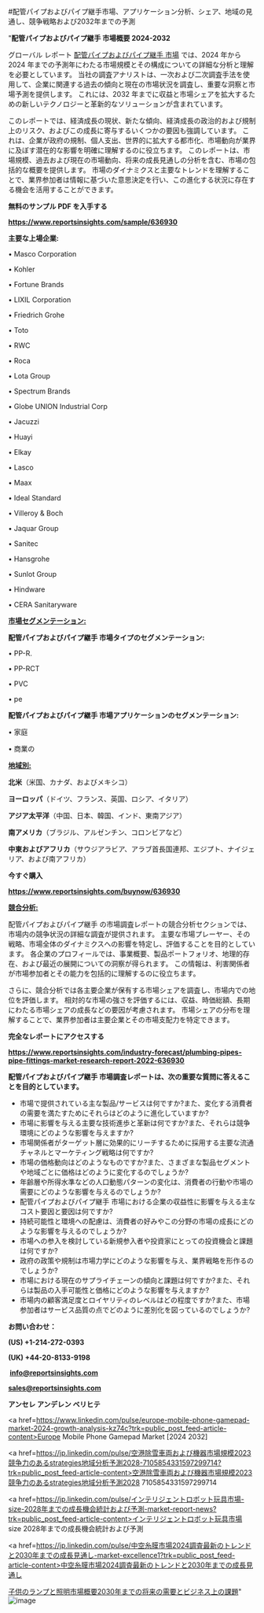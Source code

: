 #配管パイプおよびパイプ継手市場、アプリケーション分析、シェア、地域の見通し、競争戦略および2032年までの予測

"<strong>配管パイプおよびパイプ継手 市場概要 2024-2032</strong>

グローバル レポート <a href=https://www.reportsinsights.com/sample/636930>配管パイプおよびパイプ継手 市場</a> では、2024 年から 2024 年までの予測年にわたる市場規模とその構成についての詳細な分析と理解を必要としています。 当社の調査アナリストは、一次および二次調査手法を使用して、企業に関連する過去の傾向と現在の市場状況を調査し、重要な洞察と市場予測を提供します。 これには、2032 年までに収益と市場シェアを拡大​​するための新しいテクノロジーと革新的なソリューションが含まれています。

このレポートでは、経済成長の現状、新たな傾向、経済成長の政治的および規制上のリスク、およびこの成長に寄与するいくつかの要因も強調しています。 これは、企業が政府の規制、個人支出、世界的に拡大する都市化、市場動向が業界に及ぼす潜在的な影響を明確に理解するのに役立ちます。 このレポートは、市場規模、過去および現在の市場動向、将来の成長見通しの分析を含む、市場の包括的な概要を提供します。 市場のダイナミクスと主要なトレンドを理解することで、業界参加者は情報に基づいた意思決定を行い、この進化する状況に存在する機会を活用することができます。

<strong><b>無料のサンプル PDF を入手する</b></strong>

<a href=https://www.reportsinsights.com/sample/636930><strong><u>https://www.reportsinsights.com/sample/636930</u></strong></a>

<strong>主要な上場企業:</strong>

• Masco Corporation

• Kohler

• Fortune Brands

• LIXIL Corporation

• Friedrich Grohe

• Toto

• RWC

• Roca

• Lota Group

• Spectrum Brands

• Globe UNION Industrial Corp

• Jacuzzi

• Huayi

• Elkay

• Lasco

• Maax

• Ideal Standard

• Villeroy & Boch

• Jaquar Group

• Sanitec

• Hansgrohe

• Sunlot Group

• Hindware

• CERA Sanitaryware

<strong><u>市場セグメンテーション</u></strong><strong><u>:</u></strong>

<strong>配管パイプおよびパイプ継手 市場タイプのセグメンテーション:</strong>

• PP-R.

• PP-RCT

• PVC

• pe

<strong>配管パイプおよびパイプ継手 市場アプリケーションのセグメンテーション:</strong>

• 家庭

• 商業の

<strong><u>地域別</u></strong><strong><u>:</u></strong>

<strong>北米</strong>（米国、カナダ、およびメキシコ）

<strong>ヨーロッパ</strong>（ドイツ、フランス、英国、ロシア、イタリア）

<strong>アジア太平洋</strong>（中国、日本、韓国、インド、東南アジア）

<strong>南アメリカ</strong>（ブラジル、アルゼンチン、コロンビアなど）

<strong>中東およびアフリカ</strong>（サウジアラビア、アラブ首長国連邦、エジプト、ナイジェリア、および南アフリカ）

<strong>今すぐ購入</strong>

<a href=https://www.reportsinsights.com/buynow/636930><strong><u>https://www.reportsinsights.com/buynow/636930</u></strong></a>

<strong><u>競合分析:</u></strong>

配管パイプおよびパイプ継手 の市場調査レポートの競合分析セクションでは、市場内の競争状況の詳細な調査が提供されます。 主要な市場プレーヤー、その戦略、市場全体のダイナミクスへの影響を特定し、評価することを目的としています。 各企業のプロフィールでは、事業概要、製品ポートフォリオ、地理的存在、および最近の展開についての洞察が得られます。 この情報は、利害関係者が市場参加者とその能力を包括的に理解するのに役立ちます。

さらに、競合分析では各主要企業が保有する市場シェアを調査し、市場内での地位を評価します。 相対的な市場の強さを評価するには、収益、時価総額、長期にわたる市場シェアの成長などの要因が考慮されます。 市場シェアの分布を理解することで、業界参加者は主要企業とその市場支配力を特定できます。

<strong>完全なレポートにアクセスする</strong>

<a href=https://www.reportsinsights.com/industry-forecast/plumbing-pipes-pipe-fittings-market-research-report-2022-636930><strong><u><b>https://www.reportsinsights.com/industry-forecast/plumbing-pipes-pipe-fittings-market-research-report-2022-636930</b></u></strong></a>

<strong><b>配管パイプおよびパイプ継手 市場調査レポートは、次の重要な質問に答えることを目的としています。</b></strong>
<ul>
  <li>市場で提供されている主な製品/サービスは何ですか?また、変化する消費者の需要を満たすためにそれらはどのように進化していますか?</li>
  <li>市場に影響を与える主要な技術進歩と革新は何ですか?また、それらは競争環境にどのような影響を与えますか?</li>
  <li>市場関係者がターゲット層に効果的にリーチするために採用する主要な流通チャネルとマーケティング戦略は何ですか?</li>
  <li>市場の価格動向はどのようなものですか?また、さまざまな製品セグメントや地域ごとに価格はどのように変化するのでしょうか?</li>
  <li>年齢層や所得水準などの人口動態パターンの変化は、消費者の行動や市場の需要にどのような影響を与えるのでしょうか?</li>
  <li>配管パイプおよびパイプ継手 市場における企業の収益性に影響を与える主なコスト要因と要因は何ですか?</li>
  <li>持続可能性と環境への配慮は、消費者の好みやこの分野の市場の成長にどのような影響を与えるのでしょうか?</li>
  <li>市場への参入を検討している新規参入者や投資家にとっての投資機会と課題は何ですか?</li>
  <li>政府の政策や規制は市場力学にどのような影響を与え、業界戦略を形作るのでしょうか?</li>
  <li>市場における現在のサプライチェーンの傾向と課題は何ですか?また、それらは製品の入手可能性と価格にどのような影響を与えますか?</li>
  <li>市場内の顧客満足度とロイヤリティのレベルはどの程度ですか?また、市場参加者はサービス品質の点でどのように差別化を図っているのでしょうか?</li>
</ul>
<strong>お問い合わせ：</strong>

<strong>(US) +1-214-272-0393</strong>

<strong>(UK) +44-20-8133-9198</strong>

<strong> </strong><a href=info@reportsinsights.com><strong><u>info@reportsinsights.com</u></strong></a>

<a href=sales@reportsinsights.com><strong><u>sales@reportsinsights.com</u></strong></a>

<strong>アンセレ アンデレン ベリヒテ</strong>

<a href=https://www.linkedin.com/pulse/europe-mobile-phone-gamepad-market-2024-growth-analysis-kz74c?trk=public_post_feed-article-content>Europe Mobile Phone Gamepad Market [2024 2032]</a>

<a href=https://jp.linkedin.com/pulse/空港除雪車両および機器市場規模2023競争力のあるstrategies地域分析予測2028-7105854331597299714?trk=public_post_feed-article-content>空港除雪車両および機器市場規模2023競争力のあるstrategies地域分析予測2028 7105854331597299714</a>

<a href=https://jp.linkedin.com/pulse/インテリジェントロボット玩具市場-size-2028年までの成長機会統計および予測-market-report-news?trk=public_post_feed-article-content>インテリジェントロボット玩具市場 size 2028年までの成長機会統計および予測</a>

<a href=https://jp.linkedin.com/pulse/中空糸膜市場2024調査最新のトレンドと2030年までの成長見通し-market-excellence1?trk=public_post_feed-article-content>中空糸膜市場2024調査最新のトレンドと2030年までの成長見通し</a>

<a href=https://www.linkedin.com/pulse/子供のランプと照明市場概要2030年までの将来の需要とビジネス上の課題-infopulse-daily-360-w0t7f/>子供のランプと照明市場概要2030年までの将来の需要とビジネス上の課題</a>"
![image](https://github.com/aanak123/RIMarketer1/assets/158471119/33ceef62-f796-45e0-882e-9298299193de)
